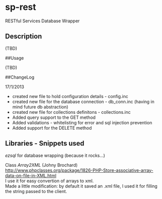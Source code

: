 # sp-rest

RESTful Services Database Wrapper

## Description
  
(TBD)

##Usage

(TBD)

##ChangeLog

17/1/2013
* created new file to hold configuration details - config.inc  
* created new file for the database connection - db_conn.inc (having in mind future db abstraction)
* created new file for collections definitons - collections.inc
* Added query support to the GET method
* Added validations - whitelisting for error and sql injection prevention
* Added support for the DELETE method  
 

## Libraries - Snippets used

_ezsql_ for database wrapping (because it rocks...)

Class _Array2XML_ (Johny Brochard) 
<http://www.phpclasses.org/package/1826-PHP-Store-associative-array-data-on-file-in-XML.html>  
I use it for easy convertion of arrays to xml.  
Made a little modification: by default it saved an .xml file, I used it for filling the string passed to the client.   

